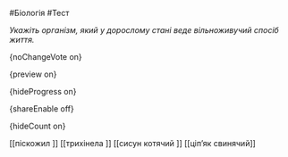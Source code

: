 #Біологія #Тест

*Укажіть організм, який у дорослому стані веде вільноживучий спосіб життя.*

{noChangeVote on}

{preview on}

{hideProgress on}

{shareEnable off}

{hideCount on}

[[піскожил ]]
[[трихінела ]]
[[сисун котячий ]]
[[ціп’як свинячий]]
